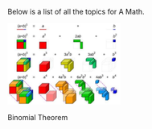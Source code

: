 <html>
<body>

<head>
 <style>
  .binomialimg {
    width: 225px;
    display: inline-block;
   }
 </style>
</head>

<p class="intro">
 Below is a list of all the topics for A Math.
</p>

<div class="binomial">
 <img class="binomialimg" src="images/Capture.JPG">
 <p> Binomial Theorem </p>
</div>

</body>
</html>
